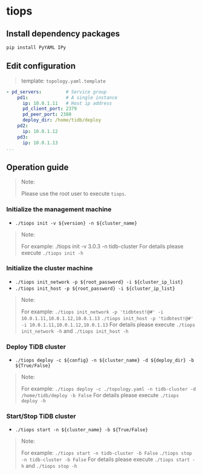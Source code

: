 # tiops

## Install dependency packages

`pip install PyYAML IPy`

## Edit configuration

> template: `topology.yaml.template`

```yaml
- pd_servers:         # Service group
    pd1:              # A single instance
      ip: 10.0.1.11   # Host ip address
      pd_client_port: 2379
      pd_peer_port: 2380
      deploy_dir: /home/tidb/deploy
    pd2:
      ip: 10.0.1.12
    pd3:
      ip: 10.0.1.13
...
```

## Operation guide

> Note:
>
> Please use the root user to execute `tiops`.

### Initialize the management machine

- `./tiops init -v ${version} -n ${cluster_name}`

> Note:
>
> For example: ./tiops init -v 3.0.3 -n tidb-cluster
> For details please execute `./tiops init -h`

### Initialize the cluster machine

- `./tiops init_network -p ${root_password} -i ${cluster_ip_list}`
- `./tiops init_host -p ${root_password} -i ${cluster_ip_list}`

> Note:
>
> For example:
> `./tiops init_network -p 'tidbtest!@#' -i 10.0.1.11,10.0.1.12,10.0.1.13`
> `./tiops init_host -p 'tidbtest!@#' -i 10.0.1.11,10.0.1.12,10.0.1.13` 
> For details please execute `./tiops init_network -h` and `./tiops init_host -h`

### Deploy TiDB cluster

- `./tiops deploy -c ${config} -n ${cluster_name} -d ${deploy_dir} -b ${True/False}`

> Note:
> 
> For example:
> `./tiops deploy -c ./topology.yaml -n tidb-cluster -d /home/tidb/deploy -b False`
> For details please execute `./tiops deploy -h`

### Start/Stop TiDB cluster

- `./tiops start -n ${cluster_name} -b ${True/False}`

> Note:
>
> For example:
> `./tiops start -n tidb-cluster -b False`
> `./tiops stop -n tidb-cluster -b False`
> For details please execute `./tiops start -h` and `./tiops stop -h`
